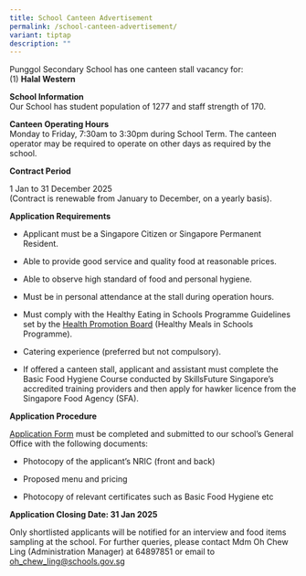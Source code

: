 ```yaml
---
title: School Canteen Advertisement
permalink: /school-canteen-advertisement/
variant: tiptap
description: ""
---
```

<p>Punggol Secondary School has one canteen stall vacancy for:
<br>(1) <strong>Halal Western</strong>
</p>
<p><strong>School Information</strong>
<br>Our School has student population of 1277 and staff strength of 170.</p>
<p><strong>Canteen Operating Hours</strong>
<br>Monday to Friday, 7:30am to 3:30pm during School Term. The canteen operator
may be required to operate on other days as required by the school.</p>
<p><strong>Contract Period</strong>
</p>
<p>1 Jan to 31 December 2025
<br>(Contract is renewable from January to December, on a yearly basis).</p>
<p><strong>Application Requirements</strong>
</p>
<ul data-tight="true" class="tight">
<li>
<p>Applicant must be a Singapore Citizen or Singapore Permanent Resident.</p>
</li>
<li>
<p>Able to provide good service and quality food at reasonable prices.</p>
</li>
<li>
<p>Able to observe high standard of food and personal hygiene.</p>
</li>
<li>
<p>Must be in personal attendance at the stall during operation hours.</p>
</li>
<li>
<p>Must comply with the Healthy Eating in Schools Programme Guidelines set
by the <a href="https://www.hpb.gov.sg/schools/school-programmes/healthy-meals-in-schools-programme" rel="noopener nofollow" target="_blank">Health Promotion Board</a> (Healthy
Meals in Schools Programme).</p>
</li>
<li>
<p>Catering experience (preferred but not compulsory).</p>
</li>
<li>
<p>If offered a canteen stall, applicant and assistant must complete the
Basic Food Hygiene Course conducted by SkillsFuture Singapore’s accredited
training providers and then apply for hawker licence from the Singapore
Food Agency (SFA).</p>
</li>
</ul>
<p><strong>Application Procedure</strong>
</p>
<p><a href="Application%20Form%20for%20School%20Canteen%20Stall.pdf" rel="noopener noreferrer nofollow" target="_blank">Application Form</a>&nbsp;must
be completed and submitted to our school’s General Office with the following
documents:</p>
<ul data-tight="true" class="tight">
<li>
<p>Photocopy of the applicant’s NRIC (front and back)</p>
</li>
<li>
<p>Proposed menu and pricing</p>
</li>
<li>
<p>Photocopy of relevant certificates such as Basic Food Hygiene etc</p>
</li>
</ul>
<p><strong>Application Closing Date: 31 Jan 2025</strong>
</p>
<p>Only shortlisted applicants will be notified for an interview and food
items sampling at the school. For further queries, please contact Mdm Oh
Chew Ling (Administration Manager) at 64897851 or email to <a href="oh_chew_ling@schools.gov.sg" rel="noopener noreferrer nofollow" target="_blank">oh_chew_ling@schools.gov.sg</a>
</p>